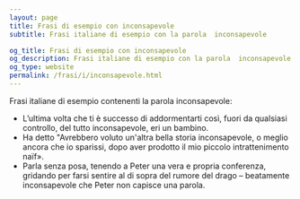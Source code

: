 ```yaml
---
layout: page
title: Frasi di esempio con inconsapevole 
subtitle: Frasi italiane di esempio con la parola  inconsapevole

og_title: Frasi di esempio con inconsapevole 
og_description: Frasi italiane di esempio con la parola  inconsapevole
og_type: website
permalink: /frasi/i/inconsapevole.html
---
```


Frasi italiane di esempio contenenti la parola inconsapevole:


- L’ultima volta che ti è successo di addormentarti così, fuori da qualsiasi controllo, del tutto inconsapevole, eri un bambino.
- Ha detto "Avrebbero voluto un'altra bella storia inconsapevole, o meglio ancora che io sparissi, dopo aver prodotto il mio piccolo intrattenimento naïf».
- Parla senza posa, tenendo a Peter una vera e propria conferenza, gridando per farsi sentire al di sopra del rumore del drago – beatamente inconsapevole che Peter non capisce una parola.
